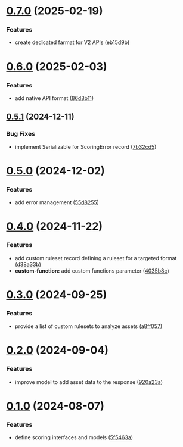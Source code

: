 # [0.7.0](https://github.com/gravitee-io/gravitee-scoring-api/compare/0.6.0...0.7.0) (2025-02-19)


### Features

* create dedicated farmat for V2 APIs ([eb15d9b](https://github.com/gravitee-io/gravitee-scoring-api/commit/eb15d9bf47396c514228cfa862efd2c08053cc9b))

# [0.6.0](https://github.com/gravitee-io/gravitee-scoring-api/compare/0.5.1...0.6.0) (2025-02-03)


### Features

* add native API format ([86d8b11](https://github.com/gravitee-io/gravitee-scoring-api/commit/86d8b11d8c1a56b643a44aa288d3221d1e19369a))

## [0.5.1](https://github.com/gravitee-io/gravitee-scoring-api/compare/0.5.0...0.5.1) (2024-12-11)


### Bug Fixes

* implement Serializable for ScoringError record ([7b32cd5](https://github.com/gravitee-io/gravitee-scoring-api/commit/7b32cd52495167d937b2fe0f277f75a5cf66ef1a))

# [0.5.0](https://github.com/gravitee-io/gravitee-scoring-api/compare/0.4.0...0.5.0) (2024-12-02)


### Features

* add error management ([55d8255](https://github.com/gravitee-io/gravitee-scoring-api/commit/55d8255960bf48a65f62002a4621e6207fd4d6a8))

# [0.4.0](https://github.com/gravitee-io/gravitee-scoring-api/compare/0.3.0...0.4.0) (2024-11-22)


### Features

* add custom ruleset record defining a ruleset for a targeted format ([d38a33b](https://github.com/gravitee-io/gravitee-scoring-api/commit/d38a33b4c17ddc9c6b8d47504766202b2bedf828))
* **custom-function:** add custom functions parameter ([4035b8c](https://github.com/gravitee-io/gravitee-scoring-api/commit/4035b8cbef29c0cddb269881f737df6f0ddd48e3))

# [0.3.0](https://github.com/gravitee-io/gravitee-scoring-api/compare/0.2.0...0.3.0) (2024-09-25)


### Features

* provide a list of custom rulesets to analyze assets ([a8ff057](https://github.com/gravitee-io/gravitee-scoring-api/commit/a8ff057e62b781cb8511b1ba00324072595b6b01))

# [0.2.0](https://github.com/gravitee-io/gravitee-scoring-api/compare/0.1.0...0.2.0) (2024-09-04)


### Features

* improve model to add asset data to the response ([920a23a](https://github.com/gravitee-io/gravitee-scoring-api/commit/920a23a1bedeb76dc3c24e2099d63eec2a99222d))

# [0.1.0](https://github.com/gravitee-io/gravitee-scoring-api/compare/0.0.0...0.1.0) (2024-08-07)


### Features

* define scoring interfaces and models ([5f5463a](https://github.com/gravitee-io/gravitee-scoring-api/commit/5f5463a7bcd4aba7684ab6fcb5689e28904390a7))
